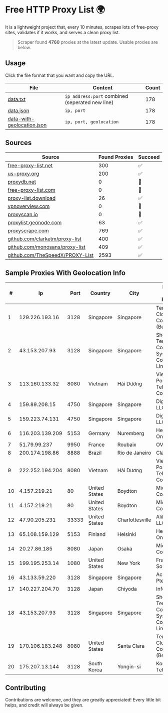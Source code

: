 
# Free HTTP Proxy List 🌍

It is a lightweight project that, every 10 minutes, scrapes lots of free-proxy sites, validates if it works, and serves a clean proxy list.


> Scraper found **4760** proxies at the latest update. Usable proxies are below.

## Usage

Click the file format that you want and copy the URL.


|File|Content|Count|
|----|-------|-----|
|[data.txt](https://raw.githubusercontent.com/themiralay/Proxy-List-World/master/data.txt)|`ip_address:port` combined (seperated new line)|178|
|[data.json](https://raw.githubusercontent.com/themiralay/Proxy-List-World/master/data.json)|`ip, port`|178|
|[data-with-geolocation.json](https://raw.githubusercontent.com/themiralay/Proxy-List-World/master/data-with-geolocation.json)|`ip, port, geolocation`|178|

## Sources

|Source|Found Proxies|Succeed|
|------|-------------|-------|
|[free-proxy-list.net](https://free-proxy-list.net)|300|✅|
|[us-proxy.org](https://www.us-proxy.org)|200|✅|
|[proxydb.net](http://proxydb.net)|0|🚫|
|[free-proxy-list.com](https://free-proxy-list.com/?page=&port=&type%5B%5D=http&type%5B%5D=https&up_time=0&search=Search)|0|🚫|
|[proxy-list.download](https://www.proxy-list.download/HTTP)|26|✅|
|[vpnoverview.com](https://vpnoverview.com/privacy/anonymous-browsing/free-proxy-servers)|0|🚫|
|[proxyscan.io](https://www.proxyscan.io)|0|🚫|
|[proxylist.geonode.com](https://proxylist.geonode.com/api/proxy-list?limit=300&page=1&sort_by=lastChecked&sort_type=desc&protocols=http,https)|63|✅|
|[proxyscrape.com](https://api.proxyscrape.com/v2/?request=displayproxies&protocol=http&timeout=10000&country=all&ssl=all&anonymity=all)|769|✅|
|[github.com/clarketm/proxy-list](https://raw.githubusercontent.com/clarketm/proxy-list/master/proxy-list-raw.txt)|400|✅|
|[github.com/monosans/proxy-list](https://raw.githubusercontent.com/monosans/proxy-list/main/proxies/http.txt)|409|✅|
|[github.com/TheSpeedX/PROXY-List](https://raw.githubusercontent.com/TheSpeedX/PROXY-List/master/http.txt)|2593|✅|


## Sample Proxies With Geolocation Info

|#|Ip|Port|Country|City|Internet Service Provider|
|-|--|----|-------|----|-------------------------|
|1|129.226.193.16|3128|Singapore|Singapore|Tencent Cloud Computing (Beijing) Co|
|2|43.153.207.93|3128|Singapore|Singapore|Shenzhen Tencent Computer Systems Company Limited|
|3|113.160.133.32|8080|Vietnam|Hải Dương|VietNam Post and Telecom Corporation|
|4|159.89.208.15|4750|Singapore|Singapore|DigitalOcean, LLC|
|5|159.223.74.131|4750|Singapore|Singapore|DigitalOcean, LLC|
|6|116.203.139.209|5153|Germany|Nuremberg|Hetzner Online GmbH|
|7|51.79.99.237|9950|France|Roubaix|OVH SAS|
|8|200.174.198.86|8888|Brazil|Rio de Janeiro|Claro S.A|
|9|222.252.194.204|8080|Vietnam|Hải Dương|VietNam Post and Telecom Corporation|
|10|4.157.219.21|80|United States|Boydton|Microsoft Corporation|
|11|4.157.219.21|80|United States|Boydton|Microsoft Corporation|
|12|47.90.205.231|33333|United States|Charlottesville|Alibaba.com LLC|
|13|65.108.159.129|5153|Finland|Helsinki|Hetzner Online GmbH|
|14|20.27.86.185|8080|Japan|Osaka|Microsoft Corporation|
|15|199.195.253.14|1080|United States|New York|FranTech Solutions|
|16|43.133.59.220|3128|Singapore|Singapore|Aceville Pte.ltd|
|17|140.227.204.70|3128|Japan|Chiyoda|InfoSphere|
|18|43.153.207.93|3128|Singapore|Singapore|Shenzhen Tencent Computer Systems Company Limited|
|19|170.106.183.248|8080|United States|Santa Clara|Tencent Cloud Computing (Beijing) Co|
|20|175.207.13.144|3128|South Korea|Yongin-si|Korea Telecom|



## Contributing

Contributions are welcome, and they are greatly appreciated! Every
little bit helps, and credit will always be given.

